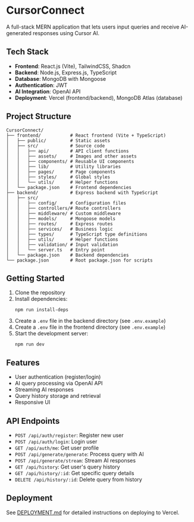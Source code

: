 # CursorConnect

A full-stack MERN application that lets users input queries and receive AI-generated responses using Cursor AI.

## Tech Stack

- **Frontend**: React.js (Vite), TailwindCSS, Shadcn
- **Backend**: Node.js, Express.js, TypeScript
- **Database**: MongoDB with Mongoose
- **Authentication**: JWT
- **AI Integration**: OpenAI API
- **Deployment**: Vercel (frontend/backend), MongoDB Atlas (database)

## Project Structure

```
CursorConnect/
├── frontend/           # React frontend (Vite + TypeScript)
│   ├── public/         # Static assets
│   ├── src/            # Source code
│   │   ├── api/        # API client functions
│   │   ├── assets/     # Images and other assets
│   │   ├── components/ # Reusable UI components
│   │   ├── lib/        # Utility libraries
│   │   ├── pages/      # Page components
│   │   ├── styles/     # Global styles
│   │   └── utils/      # Helper functions
│   └── package.json    # Frontend dependencies
├── backend/            # Express backend with TypeScript
│   ├── src/
│   │   ├── config/     # Configuration files
│   │   ├── controllers/# Route controllers
│   │   ├── middleware/ # Custom middleware
│   │   ├── models/     # Mongoose models
│   │   ├── routes/     # Express routes
│   │   ├── services/   # Business logic
│   │   ├── types/      # TypeScript type definitions
│   │   ├── utils/      # Helper functions
│   │   ├── validation/ # Input validation
│   │   └── server.ts   # Entry point
│   └── package.json    # Backend dependencies
└── package.json        # Root package.json for scripts
```

## Getting Started

1. Clone the repository
2. Install dependencies:
   ```
   npm run install-deps
   ```
3. Create a `.env` file in the backend directory (see `.env.example`)
4. Create a `.env` file in the frontend directory (see `.env.example`)
5. Start the development server:
   ```
   npm run dev
   ```

## Features

- User authentication (register/login)
- AI query processing via OpenAI API
- Streaming AI responses
- Query history storage and retrieval
- Responsive UI

## API Endpoints

- `POST /api/auth/register`: Register new user
- `POST /api/auth/login`: Login user
- `GET /api/auth/me`: Get user profile
- `POST /api/generate/generate`: Process query with AI
- `POST /api/generate/stream`: Stream AI responses
- `GET /api/history`: Get user's query history
- `GET /api/history/:id`: Get specific query details
- `DELETE /api/history/:id`: Delete query from history

## Deployment

See [DEPLOYMENT.md](./DEPLOYMENT.md) for detailed instructions on deploying to Vercel. 